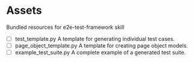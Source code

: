 # Assets

Bundled resources for e2e-test-framework skill

- [ ] test_template.py A template for generating individual test cases.
- [ ] page_object_template.py A template for creating page object models.
- [ ] example_test_suite.py A complete example of a generated test suite.
